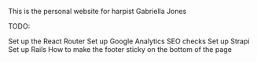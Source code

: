 This is the personal website for harpist Gabriella Jones

TODO: 

Set up the React Router
Set up Google Analytics
SEO checks
Set up Strapi
Set up Rails
How to make the footer sticky on the bottom of the page
